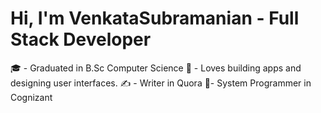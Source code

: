 # Hi, I'm VenkataSubramanian - Full Stack Developer

🎓 - Graduated in B.Sc Computer Science
🔨 - Loves building apps and designing user interfaces.
✍ - Writer in Quora
👷‍- System Programmer in Cognizant

